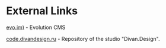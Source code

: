# External Links

[evo.im)](https://evo.im) - Evolution CMS

[code.divandesign.ru](http://code.divandesign.ru) - Repository of the studio "Divan.Design".
